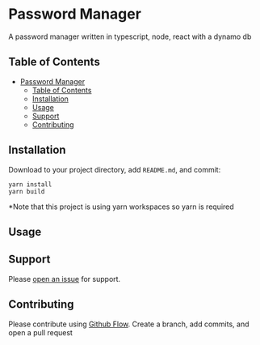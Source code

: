 # Password Manager
A password manager written in typescript, node, react with a dynamo db

## Table of Contents

- [Password Manager](#password-manager)
  - [Table of Contents](#table-of-contents)
  - [Installation](#installation)
  - [Usage](#usage)
  - [Support](#support)
  - [Contributing](#contributing)

## Installation

Download to your project directory, add `README.md`, and commit:

```
yarn install
yarn build
```
*Note that this project is using yarn workspaces so yarn is required

## Usage


## Support

Please [open an issue](https://github.com/iamknguyen/pwd-mgr/issues) for support.

## Contributing

Please contribute using [Github Flow](https://guides.github.com/introduction/flow/). Create a branch, add commits, and open a pull request